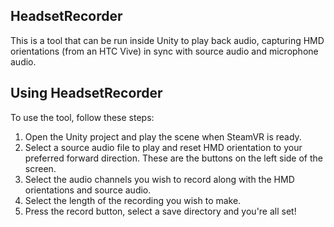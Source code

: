 ## HeadsetRecorder

This is a tool that can be run inside Unity to play back audio, capturing HMD orientations (from an HTC Vive) in sync with source audio and microphone audio.


## Using HeadsetRecorder

To use the tool, follow these steps:

1. Open the Unity project and play the scene when SteamVR is ready. 
2. Select a source audio file to play and reset HMD orientation to your preferred forward direction. These are the buttons on the left side of the screen.
3. Select the audio channels you wish to record along with the HMD orientations and source audio.
4. Select the length of the recording you wish to make.
5. Press the record button, select a save directory and you're all set!